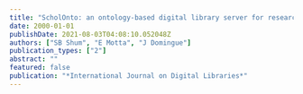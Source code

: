 ```yaml
---
title: "ScholOnto: an ontology-based digital library server for research documents and discourse"
date: 2000-01-01
publishDate: 2021-08-03T04:08:10.052048Z
authors: ["SB Shum", "E Motta", "J Domingue"]
publication_types: ["2"]
abstract: ""
featured: false
publication: "*International Journal on Digital Libraries*"
---
```


